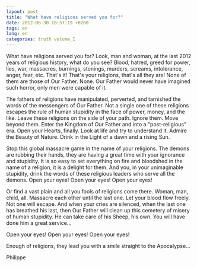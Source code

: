 ```yaml
---
layout: post
title: "What have religions served you for?"
date: 2012-08-30 10:57:19 +0200
tags: en
lang: en
categories: truth volume_I
---
```

What have religions served you for? Look, man and woman, at the last 2012 years of religious history, what do you see? Blood, hatred, greed for power, lies, war, massacres, burnings, stonings, murders, screams, intolerance, anger, fear, etc. That's it! That's your religions, that's all they are! None of them are those of Our Father. None. Our Father would never have imagined such horror, only men were capable of it.

The fathers of religions have manipulated, perverted, and tarnished the words of the messengers of Our Father. Not a single one of these religions escapes the rule of human stupidity in the face of power, money, and the like.
Leave these religions on the side of your path. Ignore them. Move beyond them. Enter the Kingdom of Our Father and into a "post-religious" era. Open your Hearts, finally. Look at life and try to understand it. Admire the Beauty of Nature. Drink in the Light of a dawn and a rising Sun.

Stop this global massacre game in the name of your religions. The demons are rubbing their hands, they are having a great time with your ignorance and stupidity. It is so easy to set everything on fire and bloodshed in the name of a religion, it is a delight for them. And you, in your unimaginable stupidity, drink the words of these religious leaders who serve all the demons. Open your eyes! Open your eyes! Open your eyes!

Or find a vast plain and all you fools of religions come there. Woman, man, child, all. Massacre each other until the last one. Let your blood flow freely. Not one will escape. And when your cries are silenced, when the last one has breathed his last, then Our Father will clean up this cemetery of misery of human stupidity. He can take care of his Sheep, his own. You will have done him a great service...

Open your eyes! Open your eyes! Open your eyes!

Enough of religions, they lead you with a smile straight to the Apocalypse...

Philippe

<!--
This work is licensed under the terms of the Creative Commons Attribution-NonCommercial 4.0 International License.
-->